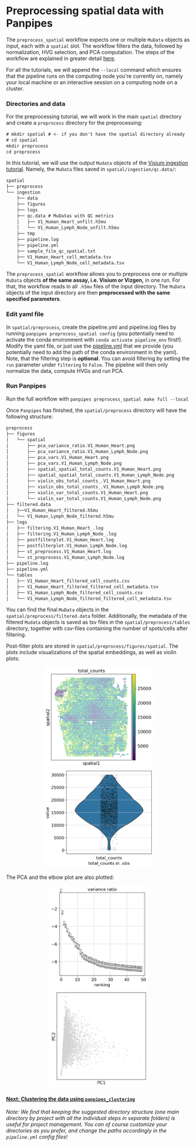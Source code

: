 # Preprocessing spatial data with Panpipes

The `preprocess_spatial` workflow expects one or multiple `MuData` objects as input, each with a `spatial` slot. The workflow filters the data, followed by normalization, HVG selection, and PCA computation. The steps of the workflow are explained in greater detail [here](https://github.com/DendrouLab/panpipes/blob/main/docs/workflows/preprocess_spatial.md).

For all the tutorials, we will append the `--local` command which ensures that the pipeline runs on the computing node you're currently on, namely your local machine or an interactive session on a computing node on a cluster.


### Directories and data

For the preprocessing tutorial, we will work in the main `spatial` directory and create a `preprocess` directory for the preprocessing: 

```
# mkdir spatial # <- if you don't have the spatial directory already 
# cd spatial
mkdir preprocess
cd preprocess
```

In this tutorial, we will use the output `Mudata` objects of the [Visium ingestion tutorial](../ingesting_visium_data/Ingesting_visium_data_with_panpipes.md). Namely, the `MuData` files saved in `spatial/ingestion/qc.data/`:


```
spatial 
├── preprocess
└── ingestion
    ├── data
    ├── figures
    ├── logs
    ├── qc.data # MuDatas with QC metrics 
    │	├── V1_Human_Heart_unfilt.h5mu
    │	└── V1_Human_Lymph_Node_unfilt.h5mu
    ├── tmp 
    ├── pipeline.log
    ├── pipeline.yml
    ├── sample_file_qc_spatial.txt
    ├── V1_Human_Heart_cell_metadata.tsv 
    └── V1_Human_Lymph_Node_cell_metadata.tsv
```

The `preprocess_spatial` workflow allows you to preprocess one or multiple `MuData` objects **of the same assay, i.e. Visium or Vizgen,** in one run. For that, the workflow reads in all `.h5mu` files of the input directory. The `MuData` objects of the input directory are then **preprocessed with the same specified parameters**.
 

### Edit yaml file 

In `spatial/preprocess`, create the pipeline.yml and pipeline.log files by running `panpipes preprocess_spatial config` (you potentially need to activate the conda environment with `conda activate pipeline_env` first!). 
Modify the yaml file, or just use the [pipeline.yml](../../tutorials/preprocess_spatial/) that we provide (you potentially need to add the path of the conda environment in the yaml). Note, that the filtering step is **optional**. You can avoid filtering by setting the `run` parameter under `filtering` to `False`. The pipeline will then only normalize the data, compute HVGs and run PCA.  



### Run Panpipes

Run the full workflow with `panpipes preprocess_spatial make full --local`

Once `Panpipes` has finished, the `spatial/preprocess` directory will have the following structure:

```
preprocess
├── figures
│   └── spatial
│       ├── pca_variance_ratio.V1_Human_Heart.png
│       ├── pca_variance_ratio.V1_Human_Lymph_Node.png
│       ├── pca_vars.V1_Human_Heart.png
│       ├── pca_vars.V1_Human_Lymph_Node.png
│       ├── spatial_spatial_total_counts.V1_Human_Heart.png
│       ├── spatial_spatial_total_counts.V1_Human_Lymph_Node.png
│       ├── violin_obs_total_counts_.V1_Human_Heart.png
│       ├── violin_obs_total_counts_.V1_Human_Lymph_Node.png
│       ├── violin_var_total_counts.V1_Human_Heart.png
│       └── violin_var_total_counts.V1_Human_Lymph_Node.png
├── filtered.data
│   ├──V1_Human_Heart_filtered.h5mu  
│   └── V1_Human_Lymph_Node_filtered.h5mu
├── logs
│   ├── filtering.V1_Human_Heart_.log  
│   ├── filtering.V1_Human_Lymph_Node_.log  
│   ├── postfilterplot.V1_Human_Heart.log       
│   ├── postfilterplot.V1_Human_Lymph_Node.log 
│   ├── st_preprocess.V1_Human_Heart.log
│   └── st_preprocess.V1_Human_Lymph_Node.log
├── pipeline.log
├── pipeline.yml
└── tables
│   ├── V1_Human_Heart_filtered_cell_counts.csv
│   ├── V1_Human_Heart_filtered_filtered_cell_metadata.tsv
│   ├── V1_Human_Lymph_Node_filtered_cell_counts.csv
│   └── V1_Human_Lymph_Node_filtered_filtered_cell_metadata.tsv
```

You can find the final `MuData` objects in the `spatial/preprocess/filtered.data` folder. Additionally, the metadata of the filtered `Mudata` objects is saved as tsv files in the `spatial/preprocess/tables` directory, together with csv-files containing the number of spots/cells after filtering.

Post-filter plots are stored in `spatial/preprocess/figures/spatial`.  The plots include visualizations of the spatial embeddings, as well as violin plots: 

<p align="center">
<img src="../../tutorials/preprocess_spatial/spatial_spatial_total_counts.V1_Human_Lymph_Node.png" alt="drawing" width="300"/>
<img src="../../tutorials/preprocess_spatial/violin_obs_total_counts_.V1_Human_Lymph_Node.png" alt="drawing" width="300"/>
</p>

The PCA and the elbow plot are also plotted: 
<p align="center">
<img src="../../tutorials/preprocess_spatial/pca_variance_ratio.V1_Human_Lymph_Node.png" alt="drawing" width="270"/>
<img src="../../tutorials/preprocess_spatial/pca_vars.V1_Human_Lymph_Node.png" alt="drawing" width="270"/>
</p>





#### [Next: Clustering the data using `panpipes_clustering`]()

*Note: We find that keeping the suggested directory structure (one main directory by project with all the individual steps in separate folders) is useful for project management. You can of course customize your directories as you prefer, and change the paths accordingly in the `pipeline.yml` config files!*